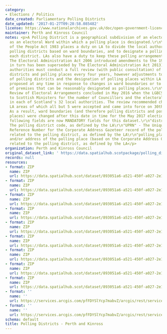 ```yaml
---
category:
- Elections / Politics
date_created: Parliamentary Polling Districts
date_updated: '2017-01-27T09:28:58.085482'
license: https://www.nationalarchives.gov.uk/doc/open-government-licence/version/3/
maintainer: Perth and Kinross Council
notes: <p>A Polling District is a geographical subdivision of an electoral area such
  as an electoral Ward within which a polling place is designated.\r\n\r\nThe Representation
  of the People Act 1983 places a duty on LA to divide the local authority area into
  polling districts based on ward boundaries, and to designate a polling place for
  each district. LAs also have a duty to keep these polling arrangements under review.
  The Electoral Administration Act 2006 introduced amendments to the 1983 Act (which
  in turn has been superseded by The Electoral Administration Act 2013). Now local
  authorities must conduct a full review (with public consultation) of its polling
  districts and polling places every four years, however adjustments to the boundaries
  of polling districts and the designation of polling places within LA wards can be
  proposed at any time in response to changes in ward boundaries or to the availability
  of premises that can be reasonably designated as polling places.\r\n\r\nThe Fifth
  Review of Electoral Arrangements concluded in May 2016 when the LGBCS made recommendations
  to Scottish Ministers for the number of Councillors and the electoral ward boundaries
  in each of Scotland's 32 local authorities. The review recommended changes in 30
  LA areas of which all but 5 were accepted and came into force on 30th Sept 2016.
  As a result, ward boundaries (and therefore polling districts and possibly polling
  places) were changed after this date in time for the May 2017 elections.\r\n\r\nThe
  following fields are now MANDATORY fields for this dataset.\r\n"district_code" -
  The polling district code, as defined by the LA\r\n"UPRN" - The Unique Property
  Reference Number for the Corporate Address Gazeteer record of the polling place
  related to the polling district, as defined by the LA\r\n"polling_place" - The name
  and/or address of the polling place (based on the Corporate Address Gazeteer record)
  related to the polling district, as defined by the LA</p>
organization: Perth and Kinross Council
original_dataset_link: ' https://data.spatialhub.scotpackage/polling_districts-pk'
records: null
resources:
- format: ZIP
  name: ZIP
  url: https://data.spatialhub.scot/dataset/893051a6-a521-450f-a027-2e1e3485e132/resource/6bc50005-4790-44d8-8d91-7931ddcb2abf/download/ppd2016dec.zip
- format: ZIP
  name: ZIP
  url: https://data.spatialhub.scot/dataset/893051a6-a521-450f-a027-2e1e3485e132/resource/4266eafb-92fd-4190-9398-7b34691cd771/download/pkcppd2016dec.zip
- format: ZIP
  name: ZIP
  url: https://data.spatialhub.scot/dataset/893051a6-a521-450f-a027-2e1e3485e132/resource/1b6e6dfe-f5b1-47d2-8c47-3f331d606e70/download/parliamentarypollingdistricts.zip
- format: ZIP
  name: ZIP
  url: https://data.spatialhub.scot/dataset/893051a6-a521-450f-a027-2e1e3485e132/resource/15a54c16-d24c-467b-9b0e-e8360c8fedc5/download/ppd_2019_jul.zip
- format: ZIP
  name: ZIP
  url: https://data.spatialhub.scot/dataset/893051a6-a521-450f-a027-2e1e3485e132/resource/4e056a65-b43a-449d-94d7-3bf9a4c299ab/download/ppd_2019_aug20.zip
- format: ZIP
  name: ZIP
  url: https://data.spatialhub.scot/dataset/893051a6-a521-450f-a027-2e1e3485e132/resource/b97cad3e-dfff-484b-8963-fd22e5b57945/download/polling_districts.zip
- format: ZIP
  name: ZIP
  url: https://data.spatialhub.scot/dataset/893051a6-a521-450f-a027-2e1e3485e132/resource/91cb6984-b922-475b-86dc-9f686e5e074e/download/parliamentary_polling_districts.zip
- format: ZIP
  name: ZIP
  url: https://data.spatialhub.scot/dataset/893051a6-a521-450f-a027-2e1e3485e132/resource/d2b97933-784c-4749-8b51-b8cbbaa37711/download/parliamentary_polling_districts.zip
- format: ZIP
  name: ZIP
  url: https://data.spatialhub.scot/dataset/893051a6-a521-450f-a027-2e1e3485e132/resource/ac85444f-b472-4230-ad4a-bd965902ea39/download/polling_districts.zip
- format: ''
  name: ''
  url: https://services.arcgis.com/pfFDYSlYcp7mabvZ/arcgis/rest/services/Polling_districts/FeatureServer
- format: ''
  name: ''
  url: https://services.arcgis.com/pfFDYSlYcp7mabvZ/arcgis/rest/services/Polling_districts/FeatureServer
schema: default
title: Polling Districts - Perth and Kinross
---
```

